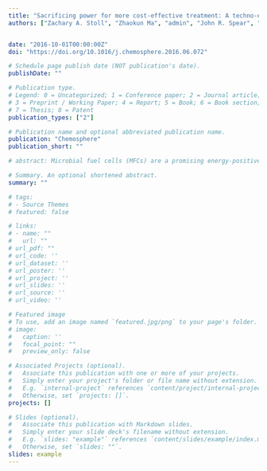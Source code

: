 ```yaml
---
title: "Sacrificing power for more cost-effective treatment: A techno-economic approach for engineering microbial fuel cells"
authors: ["Zachary A. Stoll", "Zhaokun Ma", "admin", "John R. Spear", "Pei Xu"]


date: "2016-10-01T00:00:00Z"
doi: "https://doi.org/10.1016/j.chemosphere.2016.06.072"

# Schedule page publish date (NOT publication's date).
publishDate: ""

# Publication type.
# Legend: 0 = Uncategorized; 1 = Conference paper; 2 = Journal article;
# 3 = Preprint / Working Paper; 4 = Report; 5 = Book; 6 = Book section;
# 7 = Thesis; 8 = Patent
publication_types: ["2"]

# Publication name and optional abbreviated publication name.
publication: "Chemosphere"
publication_short: ""

# abstract: Microbial fuel cells (MFCs) are a promising energy-positive wastewater treatment technology, however, the system’s cost-effectiveness has been overlooked. In this study, two new anode materials – hard felt (HF) and carbon foam (CF) – were evaluated against the standard graphite brush (GB) to determine if using inexpensive materials with less than ideal properties can achieve more cost-effective treatment than high-cost, high-performing materials. Using domestic wastewater as the substrate, power densities for the GB, HF and CF-MFCs were 393, 339 and 291 mW m−2 normalized by cathodic surface area, respectively. Higher power densities correlated with larger anodic surface areas and anodic current densities but not with electrical conductivity. Cyclic voltammetry revealed that redox systems used for extracellular electron transport in the GB, HF and CF-MFCs were similar (−0.143 ± 0.046, −0.158 ± 0.004 and −0.100 ± 0.014 V vs. Ag/AgCl) and that the electrochemical kinetics of the MFCs showed no correlation with their respective electrical conductivity. 16S rRNA sequencing showed the GB, HF and CF microbial community compositions were not statistically different while organic removal rates were nearly identical for all MFCs. The HF-MFC generated a power output to electrode cost (W $−1) 1.9 times greater than the GB-MFC, despite producing 14% less power and 15% less anodic current, while having 2.6 times less anodic surface area, 2.1 times larger charge transfer resistance and an electrical conductivity three orders of magnitude lower. The results demonstrate that inexpensive materials are capable of achieving more cost-effective treatment than high-performing materials despite generating lower power when treating real wastewater.

# Summary. An optional shortened abstract.
summary: ""

# tags:
# - Source Themes
# featured: false

# links:
# - name: ""
#   url: ""
# url_pdf: ""
# url_code: ''
# url_dataset: ''
# url_poster: ''
# url_project: ''
# url_slides: ''
# url_source: ''
# url_video: ''

# Featured image
# To use, add an image named `featured.jpg/png` to your page's folder. 
# image:
#   caption: ''
#   focal_point: ""
#   preview_only: false

# Associated Projects (optional).
#   Associate this publication with one or more of your projects.
#   Simply enter your project's folder or file name without extension.
#   E.g. `internal-project` references `content/project/internal-project/index.md`.
#   Otherwise, set `projects: []`.
projects: []

# Slides (optional).
#   Associate this publication with Markdown slides.
#   Simply enter your slide deck's filename without extension.
#   E.g. `slides: "example"` references `content/slides/example/index.md`.
#   Otherwise, set `slides: ""`.
slides: example
---
```


<!--- {{% alert note %}}
Click the *Cite* button above to demo the feature to enable visitors to import publication metadata into their reference management software.
{{% /alert %}}

{{% alert note %}}
Click the *Slides* button above to demo Academic's Markdown slides feature.
{{% /alert %}}

Supplementary notes can be added here, including [code and math](https://sourcethemes.com/academic/docs/writing-markdown-latex/). --->
